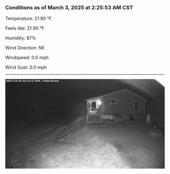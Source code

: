 ### Conditions as of March 3, 2025 at 2:25:53 AM CST 

Temperature: 21.90 &deg;F

Feels like: 21.90 &deg;F

Humidity: 87%

Wind Direction: NE

Windspeed: 0.0 mph

Wind Gust: 0.0 mph

---

<img src="./images/latest.jpeg"/>

